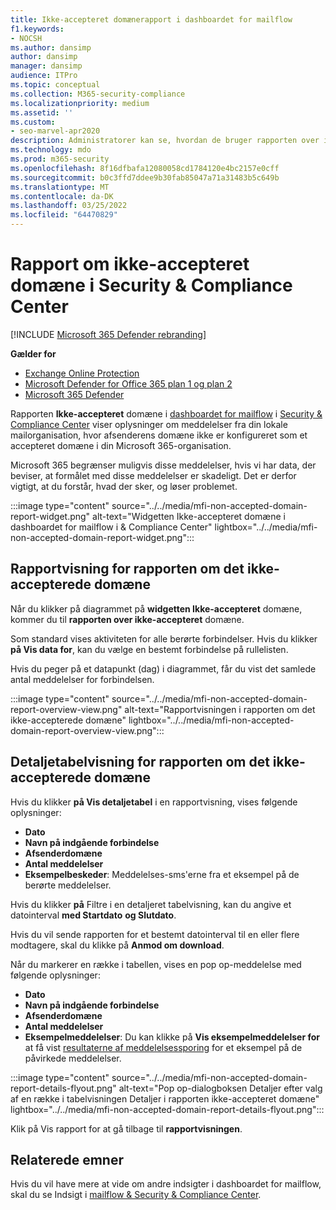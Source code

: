 ```yaml
---
title: Ikke-accepteret domænerapport i dashboardet for mailflow
f1.keywords:
- NOCSH
ms.author: dansimp
author: dansimp
manager: dansimp
audience: ITPro
ms.topic: conceptual
ms.collection: M365-security-compliance
ms.localizationpriority: medium
ms.assetid: ''
ms.custom:
- seo-marvel-apr2020
description: Administratorer kan se, hvordan de bruger rapporten over ikke-accepterede domæner i dashboardet for mailflow i Security & Compliance Center til at overvåge meddelelser fra din lokale organisation, hvor afsenderens domæne ikke er konfigureret i Microsoft 365.
ms.technology: mdo
ms.prod: m365-security
ms.openlocfilehash: 8f16dfbafa12080058cd1784120e4bc2157e0cff
ms.sourcegitcommit: b0c3ffd7ddee9b30fab85047a71a31483b5c649b
ms.translationtype: MT
ms.contentlocale: da-DK
ms.lasthandoff: 03/25/2022
ms.locfileid: "64470829"
---
```

# <a name="non-accepted-domain-report-in-the-security--compliance-center"></a>Rapport om ikke-accepteret domæne i Security & Compliance Center

[!INCLUDE [Microsoft 365 Defender rebranding](../includes/microsoft-defender-for-office.md)]

**Gælder for**
- [Exchange Online Protection](exchange-online-protection-overview.md)
- [Microsoft Defender for Office 365 plan 1 og plan 2](defender-for-office-365.md)
- [Microsoft 365 Defender](../defender/microsoft-365-defender.md)

Rapporten **Ikke-accepteret** domæne i [dashboardet for mailflow](mail-flow-insights-v2.md) i [Security & Compliance Center](https://protection.office.com) viser oplysninger om meddelelser fra din lokale mailorganisation, hvor afsenderens domæne ikke er konfigureret som et accepteret domæne i din Microsoft 365-organisation.

Microsoft 365 begrænser muligvis disse meddelelser, hvis vi har data, der beviser, at formålet med disse meddelelser er skadeligt. Det er derfor vigtigt, at du forstår, hvad der sker, og løser problemet.

:::image type="content" source="../../media/mfi-non-accepted-domain-report-widget.png" alt-text="Widgetten Ikke-accepteret domæne i dashboardet for mailflow i & Compliance Center" lightbox="../../media/mfi-non-accepted-domain-report-widget.png":::

## <a name="report-view-for-the-non-accepted-domain-report"></a>Rapportvisning for rapporten om det ikke-accepterede domæne

Når du klikker på diagrammet på **widgetten Ikke-accepteret** domæne, kommer du til **rapporten over ikke-accepteret** domæne.

Som standard vises aktiviteten for alle berørte forbindelser. Hvis du klikker **på Vis data for**, kan du vælge en bestemt forbindelse på rullelisten.

Hvis du peger på et datapunkt (dag) i diagrammet, får du vist det samlede antal meddelelser for forbindelsen.

:::image type="content" source="../../media/mfi-non-accepted-domain-report-overview-view.png" alt-text="Rapportvisningen i rapporten om det ikke-accepterede domæne" lightbox="../../media/mfi-non-accepted-domain-report-overview-view.png":::

## <a name="details-table-view-for-the-non-accepted-domain-report"></a>Detaljetabelvisning for rapporten om det ikke-accepterede domæne

Hvis du klikker **på Vis detaljetabel** i en rapportvisning, vises følgende oplysninger:

- **Dato**
- **Navn på indgående forbindelse**
- **Afsenderdomæne**
- **Antal meddelelser**
- **Eksempelbeskeder**: Meddelelses-sms'erne fra et eksempel på de berørte meddelelser.

Hvis du klikker **på** Filtre i en detaljeret tabelvisning, kan du angive et datointerval **med Startdato** **og Slutdato**.

Hvis du vil sende rapporten for et bestemt datointerval til en eller flere modtagere, skal du klikke på **Anmod om download**.

Når du markerer en række i tabellen, vises en pop op-meddelelse med følgende oplysninger:

- **Dato**
- **Navn på indgående forbindelse**
- **Afsenderdomæne**
- **Antal meddelelser**
- **Eksempelmeddelelser**: Du kan klikke på **Vis eksempelmeddelelser for** at få vist [resultaterne af meddelelsessporing](message-trace-scc.md) for et eksempel på de påvirkede meddelelser.

:::image type="content" source="../../media/mfi-non-accepted-domain-report-details-flyout.png" alt-text="Pop op-dialogboksen Detaljer efter valg af en række i tabelvisningen Detaljer i rapporten ikke-accepteret domæne" lightbox="../../media/mfi-non-accepted-domain-report-details-flyout.png":::

Klik på Vis rapport for at gå tilbage til **rapportvisningen**.

## <a name="related-topics"></a>Relaterede emner

Hvis du vil have mere at vide om andre indsigter i dashboardet for mailflow, skal du se Indsigt i [mailflow & Security & Compliance Center](mail-flow-insights-v2.md).
